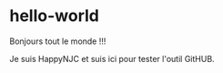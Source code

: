 # hello-world

Bonjours tout le monde !!!

 Je suis HappyNJC et suis ici pour tester l'outil
 GitHUB.
